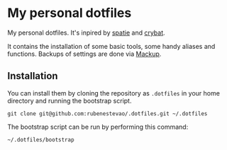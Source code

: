 # My personal dotfiles

My personal dotfiles. It's inpired by [spatie](https://github.com/freekmurze/dotfiles) 
and [crybat](https://github.com/crybat/.dotfiles).

It contains the installation of some basic tools, some handy aliases and functions. Backups of settings are done via [Mackup](https://github.com/lra/mackup).

## Installation

You can install them by cloning the repository as `.dotfiles` in your home directory and running the bootstrap script.

```
git clone git@github.com:rubenestevao/.dotfiles.git ~/.dotfiles
```

The bootstrap script can be run by performing this command:

```
~/.dotfiles/bootstrap
```
